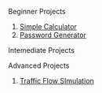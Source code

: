 Beginner Projects

1. [Simple Calculator](https://github.com/user-10235/Python-Projects/blob/main/Project/calculator.py)
3. [Password Generator](https://github.com/user-10235/Python-Projects/blob/main/Project/passwordGenerator.py)

Intemediate Projects

Advanced Projects

1. [Traffic Flow SImulation](https://github.com/user-10235/MyFirstProject)
